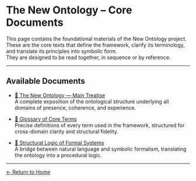 # The New Ontology – Core Documents

This page contains the foundational materials of the New Ontology project.  
These are the core texts that define the framework, clarify its terminology, and translate its principles into symbolic form.  
They are designed to be read together, in sequence or by reference.

---

## Available Documents

- [📘 The New Ontology — Main Treatise](/The-New-Ontology-Public-Release/assets/pdfs/The-New-Ontology.pdf)  
  A complete exposition of the ontological structure underlying all domains of presence, coherence, and experience.

- [📗 Glossary of Core Terms](/The-New-Ontology-Public-Release/assets/pdfs/Glossary.pdf)  
  Precise definitions of every term used in the framework, structured for cross-domain clarity and structural fidelity.

- [📙 Structural Logic of Formal Systems](/The-New-Ontology-Public-Release/treatise-and-glossary/symbolic-foundation-structural-logic.html)  
  A bridge between natural language and symbolic formalism, translating the ontology into a procedural logic.

---

[← Return to Home](/The-New-Ontology-Public-Release/)
